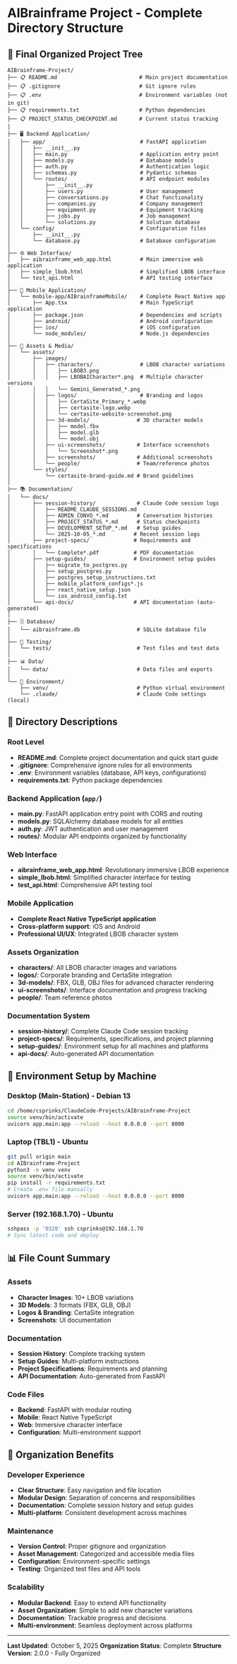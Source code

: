 # AIBrainframe Project - Complete Directory Structure

## 📁 Final Organized Project Tree

```
AIBrainframe-Project/
├── 📋 README.md                          # Main project documentation
├── 📋 .gitignore                         # Git ignore rules
├── 📋 .env                               # Environment variables (not in git)
├── 📋 requirements.txt                   # Python dependencies
├── 📋 PROJECT_STATUS_CHECKPOINT.md       # Current status tracking
│
├── 🖥️ Backend Application/
│   ├── app/                              # FastAPI application
│   │   ├── __init__.py
│   │   ├── main.py                       # Application entry point
│   │   ├── models.py                     # Database models
│   │   ├── auth.py                       # Authentication logic
│   │   ├── schemas.py                    # Pydantic schemas
│   │   └── routes/                       # API endpoint modules
│   │       ├── __init__.py
│   │       ├── users.py                  # User management
│   │       ├── conversations.py          # Chat functionality
│   │       ├── companies.py              # Company management
│   │       ├── equipment.py              # Equipment tracking
│   │       ├── jobs.py                   # Job management
│   │       └── solutions.py              # Solution database
│   └── config/                           # Configuration files
│       ├── __init__.py
│       └── database.py                   # Database configuration
│
├── 🌐 Web Interface/
│   ├── aibrainframe_web_app.html         # Main immersive web application
│   ├── simple_lbob.html                  # Simplified LBOB interface
│   └── test_api.html                     # API testing interface
│
├── 📱 Mobile Application/
│   └── mobile-app/AIBrainframeMobile/    # Complete React Native app
│       ├── App.tsx                       # Main TypeScript application
│       ├── package.json                  # Dependencies and scripts
│       ├── android/                      # Android configuration
│       ├── ios/                          # iOS configuration
│       └── node_modules/                 # Node.js dependencies
│
├── 🎨 Assets & Media/
│   └── assets/
│       ├── images/
│       │   ├── characters/               # LBOB character variations
│       │   │   ├── LBOB3.png
│       │   │   ├── LBOBAICharacter*.png  # Multiple character versions
│       │   │   └── Gemini_Generated_*.png
│       │   ├── logos/                    # Branding and logos
│       │   │   ├── CertaSite_Primary_*.webp
│       │   │   ├── certasite-logo.webp
│       │   │   └── certasite-website-screenshot.png
│       │   ├── 3d-models/               # 3D character models
│       │   │   ├── model.fbx
│       │   │   ├── model.glb
│       │   │   └── model.obj
│       │   ├── ui-screenshots/          # Interface screenshots
│       │   │   └── Screenshot*.png
│       │   ├── screenshots/             # Additional screenshots
│       │   └── people/                  # Team/reference photos
│       └── styles/
│           └── certasite-brand-guide.md # Brand guidelines
│
├── 📚 Documentation/
│   └── docs/
│       ├── session-history/             # Claude Code session logs
│       │   ├── README_CLAUDE_SESSIONS.md
│       │   ├── ADMIN_CONVO_*.md         # Conversation histories
│       │   ├── PROJECT_STATUS_*.md      # Status checkpoints
│       │   ├── DEVELOPMENT_SETUP_*.md   # Setup guides
│       │   └── 2025-10-05_*.md         # Recent session logs
│       ├── project-specs/              # Requirements and specifications
│       │   └── Complete*.pdf           # PDF documentation
│       ├── setup-guides/               # Environment setup guides
│       │   ├── migrate_to_postgres.py
│       │   ├── setup_postgres.py
│       │   ├── postgres_setup_instructions.txt
│       │   ├── mobile_platform_configs*.js
│       │   ├── react_native_setup.json
│       │   └── ios_android_config.txt
│       └── api-docs/                   # API documentation (auto-generated)
│
├── 🗄️ Database/
│   └── aibrainframe.db                  # SQLite database file
│
├── 🧪 Testing/
│   └── tests/                           # Test files and test data
│
├── 📊 Data/
│   └── data/                            # Data files and exports
│
└── 🔧 Environment/
    ├── venv/                            # Python virtual environment
    └── .claude/                         # Claude Code settings (local)
```

## 📁 Directory Descriptions

### **Root Level**
- **README.md**: Complete project documentation and quick start guide
- **.gitignore**: Comprehensive ignore rules for all environments
- **.env**: Environment variables (database, API keys, configurations)
- **requirements.txt**: Python package dependencies

### **Backend Application (`app/`)**
- **main.py**: FastAPI application entry point with CORS and routing
- **models.py**: SQLAlchemy database models for all entities
- **auth.py**: JWT authentication and user management
- **routes/**: Modular API endpoints organized by functionality

### **Web Interface**
- **aibrainframe_web_app.html**: Revolutionary immersive LBOB experience
- **simple_lbob.html**: Simplified character interface for testing
- **test_api.html**: Comprehensive API testing tool

### **Mobile Application**
- **Complete React Native TypeScript application**
- **Cross-platform support**: iOS and Android
- **Professional UI/UX**: Integrated LBOB character system

### **Assets Organization**
- **characters/**: All LBOB character images and variations
- **logos/**: Corporate branding and CertaSite integration
- **3d-models/**: FBX, GLB, OBJ files for advanced character rendering
- **ui-screenshots/**: Interface documentation and progress tracking
- **people/**: Team reference photos

### **Documentation System**
- **session-history/**: Complete Claude Code session tracking
- **project-specs/**: Requirements, specifications, and project planning
- **setup-guides/**: Environment setup for all machines and platforms
- **api-docs/**: Auto-generated API documentation

## 🔧 Environment Setup by Machine

### **Desktop (Main-Station) - Debian 13**
```bash
cd /home/csprinks/ClaudeCode-Projects/AIBrainframe-Project
source venv/bin/activate
uvicorn app.main:app --reload --host 0.0.0.0 --port 8000
```

### **Laptop (TBL1) - Ubuntu**
```bash
git pull origin main
cd AIBrainframe-Project
python3 -m venv venv
source venv/bin/activate
pip install -r requirements.txt
# Create .env file manually
uvicorn app.main:app --reload --host 0.0.0.0 --port 8000
```

### **Server (192.168.1.70) - Ubuntu**
```bash
sshpass -p '0320' ssh csprinks@192.168.1.70
# Sync latest code and deploy
```

## 📊 File Count Summary

### **Assets**
- **Character Images**: 10+ LBOB variations
- **3D Models**: 3 formats (FBX, GLB, OBJ)
- **Logos & Branding**: CertaSite integration
- **Screenshots**: UI documentation

### **Documentation**
- **Session History**: Complete tracking system
- **Setup Guides**: Multi-platform instructions
- **Project Specifications**: Requirements and planning
- **API Documentation**: Auto-generated from FastAPI

### **Code Files**
- **Backend**: FastAPI with modular routing
- **Mobile**: React Native TypeScript
- **Web**: Immersive character interface
- **Configuration**: Multi-environment support

## 🎯 Organization Benefits

### **Developer Experience**
- **Clear Structure**: Easy navigation and file location
- **Modular Design**: Separation of concerns and responsibilities
- **Documentation**: Complete session history and setup guides
- **Multi-platform**: Consistent development across machines

### **Maintenance**
- **Version Control**: Proper gitignore and organization
- **Asset Management**: Categorized and accessible media files
- **Configuration**: Environment-specific settings
- **Testing**: Organized test files and API tools

### **Scalability**
- **Modular Backend**: Easy to extend API functionality
- **Asset Organization**: Simple to add new character variations
- **Documentation**: Trackable progress and decisions
- **Multi-environment**: Seamless deployment across platforms

---

**Last Updated**: October 5, 2025
**Organization Status**: Complete
**Structure Version**: 2.0.0 - Fully Organized